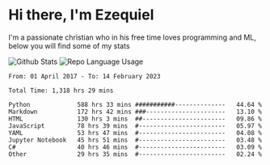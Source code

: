 # Hi there, I'm Ezequiel

I'm a passionate christian who in his free time loves programming and ML, below you will find some of my stats

![Github Stats](https://github-readme-stats.vercel.app/api?username=elc&show_icons=true&theme=gruvbox&border_radius=20&include_all_commits=true&count_private=true&card_width=450) ![Repo Language Usage](https://github-readme-stats.vercel.app/api/top-langs?username=elc&show_icons=true&theme=gruvbox&border_radius=20&include_all_commits=true&count_private=true&layout=compact&langs_count=5&card_width=400)


<!--START_SECTION:waka-->

```text
From: 01 April 2017 - To: 14 February 2023

Total Time: 1,318 hrs 29 mins

Python             588 hrs 33 mins ###########--------------   44.64 %
Markdown           172 hrs 42 mins ###----------------------   13.10 %
HTML               130 hrs 3 mins  ##-----------------------   09.86 %
JavaScript         78 hrs 39 mins  #------------------------   05.97 %
YAML               53 hrs 47 mins  #------------------------   04.08 %
Jupyter Notebook   45 hrs 51 mins  #------------------------   03.48 %
C#                 40 hrs 46 mins  #------------------------   03.09 %
Other              29 hrs 35 mins  #------------------------   02.24 %
```

<!--END_SECTION:waka-->
